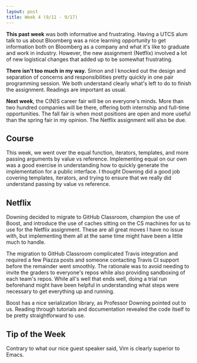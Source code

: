 ```yaml
---
layout: post
title: Week 4 (9/11 - 9/17)
---
```


**This past week** was both informative and frustrating. Having a UTCS alum talk to us about Bloomberg was a nice learning opportunity to get information both on Bloomberg as a company and what it's like to graduate and work in industry. However, the new assignment (Netflix) involved a lot of new logistical changes that added up to be somewhat frustrating.

**There isn't too much in my way.** Simon and I knocked out the design and separation of concerns and responsibilities pretty quickly in one pair programming session. We both understand clearly what's left to do to finish the assignment. Readings are important as usual.

**Next week**, the C(N)S career fair will be on everyone's minds. More than two hundred companies will be there, offering both internship and full-time opportunities. The fall fair is when most positions are open and more useful than the spring fair in my opinion. The Netflix assignment will also be due.

Course
------
This week, we went over the equal function, iterators, templates, and more passing arguments by value vs reference. Implementing equal on our own was a good exercise in understanding how to quickly generate the implementation for a public interface. I thought Downing did a good job covering templates, iterators, and trying to ensure that we really did understand passing by value vs reference. 


Netflix
-------
Downing decided to migrate to GitHub Classroom, champion the use of Boost, and introduce the use of caches sitting on the CS machines for us to use for the Netflix assignment. These are all great moves I have no issue with, but implementing them all at the same time might have been a little much to handle.

The migration to GitHub Classroom complicated Travis integration and required a few Piazza posts and someone contacting Travis CI support before the remainder went smoothly. The rationale was to avoid needing to invite the graders to everyone's repos while also providing sandboxing of each team's repos. While all's well that ends well, doing a trial run beforehand might have been helpful in understanding what steps were necessary to get everything up and running. 

Boost has a nice serialization library, as Professor Downing pointed out to us. Reading through tutorials and documentation revealed the code itself to be pretty straightforward to use.

Tip of the Week
---------------
Contrary to what our nice guest speaker said, Vim is clearly superior to Emacs.




